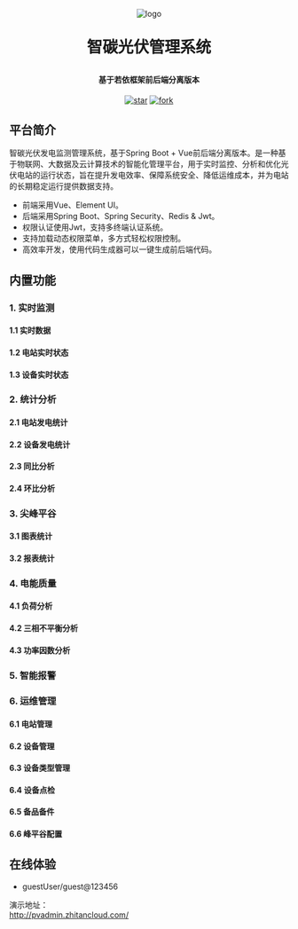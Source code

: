 <p align="center">
	<img alt="logo" src="">
</p>
<h1 align="center" style="margin: 30px 0 30px; font-weight: bold;">智碳光伏管理系统</h1>
<h4 align="center">基于若依框架前后端分离版本</h4>
<p align="center">
    <a href='https://gitee.com/ustcyc/zhitan-pv/stargazers'><img src='https://gitee.com/ustcyc/zhitan-pv/badge/star.svg?theme=dark' alt='star'></img></a>
    <a href='https://gitee.com/ustcyc/zhitan-pv/members'><img src='https://gitee.com/ustcyc/zhitan-pv/badge/fork.svg?theme=dark' alt='fork'></img></a>
</p>

## 平台简介

智碳光伏发电监测管理系统，基于Spring Boot + Vue前后端分离版本。是一种基于物联网、大数据及云计算技术的智能化管理平台，用于实时监控、分析和优化光伏电站的运行状态，旨在提升发电效率、保障系统安全、降低运维成本，并为电站的长期稳定运行提供数据支持。

* 前端采用Vue、Element UI。
* 后端采用Spring Boot、Spring Security、Redis & Jwt。
* 权限认证使用Jwt，支持多终端认证系统。
* 支持加载动态权限菜单，多方式轻松权限控制。
* 高效率开发，使用代码生成器可以一键生成前后端代码。

## 内置功能


### 1. 实时监测
#### 1.1 实时数据
#### 1.2 电站实时状态
#### 1.3 设备实时状态
### 2. 统计分析
#### 2.1 电站发电统计
#### 2.2 设备发电统计
#### 2.3 同比分析
#### 2.4 环比分析
### 3. 尖峰平谷
#### 3.1 图表统计
#### 3.2 报表统计
### 4. 电能质量
#### 4.1 负荷分析
#### 4.2 三相不平衡分析
#### 4.3 功率因数分析
### 5. 智能报警
### 6. 运维管理
#### 6.1 电站管理
#### 6.2 设备管理
#### 6.3 设备类型管理
#### 6.4 设备点检
#### 6.5 备品备件
#### 6.6 峰平谷配置

## 在线体验

- guestUser/guest@123456

演示地址：  
http://pvadmin.zhitancloud.com/